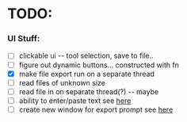 # TODO:

### UI Stuff:

- [ ] clickable ui -- tool selection, save to file..
- [ ] figure out dynamic buttons... constructed with fn
- [x] make file export run on a separate thread
- [ ] read files of unknown size
- [ ] read file in on separate thread(?) -- maybe
- [ ] ability to enter/paste text see [here](https://lazyfoo.net/tutorials/SDL/32_text_input_and_clipboard_handling/index.php)
- [ ] create new window for export prompt see [here](https://lazyfoo.net/tutorials/SDL/36_multiple_windows/index.php)
